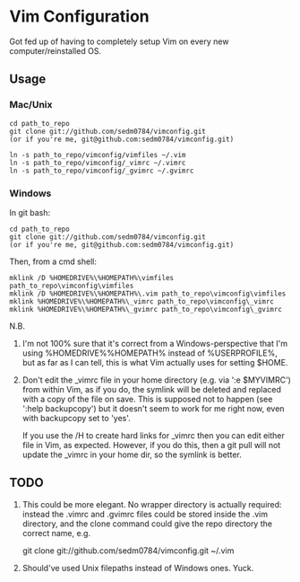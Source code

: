 Vim Configuration
=================

Got fed up of having to completely setup Vim on every new computer/reinstalled OS.

Usage
-----

### Mac/Unix ###

    cd path_to_repo
    git clone git://github.com/sedm0784/vimconfig.git
    (or if you're me, git@github.com:sedm0784/vimconfig.git)

    ln -s path_to_repo/vimconfig/vimfiles ~/.vim
    ln -s path_to_repo/vimconfig/_vimrc ~/.vimrc
    ln -s path_to_repo/vimconfig/_gvimrc ~/.gvimrc

### Windows ###

In git bash:

    cd path_to_repo
    git clone git://github.com/sedm0784/vimconfig.git
    (or if you're me, git@github.com:sedm0784/vimconfig.git)

Then, from a cmd shell:

    mklink /D %HOMEDRIVE%\%HOMEPATH%\vimfiles path_to_repo\vimconfig\vimfiles
    mklink /D %HOMEDRIVE%\%HOMEPATH%\.vim path_to_repo\vimconfig\vimfiles
    mklink %HOMEDRIVE%\%HOMEPATH%\_vimrc path_to_repo\vimconfig\_vimrc
    mklink %HOMEDRIVE%\%HOMEPATH%\_gvimrc path_to_repo\vimconfig\_gvimrc

N.B.

1. I'm not 100% sure that it's correct from a Windows-perspective that I'm using %HOMEDRIVE%\%HOMEPATH% instead of %USERPROFILE%, but as far as I can tell, this is what Vim actually uses for setting $HOME.

2. Don't edit the _vimrc file in your home directory (e.g. via ':e $MYVIMRC') from within Vim, as if you do, the symlink will be deleted and replaced with a copy of the file on save. This is supposed not to happen (see ':help backupcopy') but it doesn't seem to work for me right now, even with backupcopy set to 'yes'.

   If you use the /H to create hard links for _vimrc then you can edit either file in Vim, as expected. However, if you do this, then a git pull will not update the _vimrc in your home dir, so the symlink is better.

TODO
----

1. This could be more elegant. No wrapper directory is actually required: instead the .vimrc and .gvimrc files could be stored inside the .vim directory, and the clone command could give the repo directory the correct name, e.g. 

    git clone git://github.com/sedm0784/vimconfig.git ~/.vim

2. Should've used Unix filepaths instead of Windows ones. Yuck.


